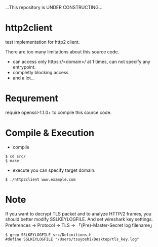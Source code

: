...This repository is UNDER CONSTRUCTING...

# http2client
test implementation for http2 client.

There are too many limitations about this source code.
- can access only https://\<domain\>/ at 1 times,   can not specify any entrypoint.
- completly blocking access
- and a lot...

# Requrement
require openssl-1.1.0+ to compile this source code.

# Compile & Execution  
- compile
```
$ cd src/
$ make
```

- execute
you can specify target domain.
```
$ ./http2client www.example.com
```

# Note
If you want to decrypt TLS packet and to analyze HTTP/2 frames, you should better modify SSLKEYLOGFILE. And set wireshark key settings. Preferences -> Protocol -> TLS -> 「(Pre)-Master-Secret log filename」
```
$ grep SSLKEYLOGFILE src/Definitions.h 
#define SSLKEYLOGFILE "/Users/tsuyoshi/Desktop/tls_key.log"
```
